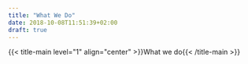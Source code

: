 ```yaml
---
title: "What We Do"
date: 2018-10-08T11:51:39+02:00
draft: true
---
```


{{< title-main level="1" align="center" >}}What we do{{< /title-main >}}

